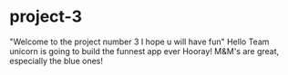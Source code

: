# project-3
"Welcome to the project number 3 I hope u will have fun"
Hello
Team unicorn is going to build the funnest app ever
Hooray!
M&M's are great, especially the blue ones! 
